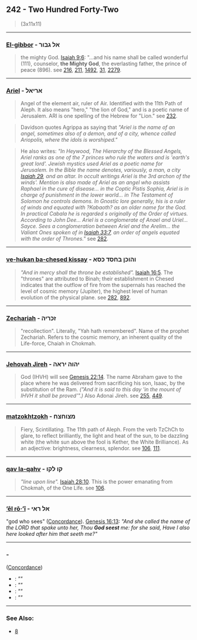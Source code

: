 ## 242 - Two Hundred Forty-Two
> (3x11x11)

---

### [El-gibbor](/keys/AL.GBVR) - אל גבור
> the mighty God. [Isaiah 9:6](http://biblehub.com//.htm): "...and his name shall be called wonderful (111), counselor, **the Mighty God**, the everlasting father, the prince of peace (896). see [216](216), [211](211), [1492](1492), [31](31), [2279](2279).

---

### [Ariel](/keys/ARIAL) - אריאל
> Angel of the element air, ruler of Air. Identified with the 11th Path of Aleph. It also means "hero," "the lion of God," and is a poetic name of Jerusalem. ARI is one spelling of the Hebrew for "Lion." see [232](232).

> Davidson quotes Agrippa as saying that *"Ariel is the name of an angel, sometimes also of a demon, and of a city, whence called Ariopolis, where the idols is worshiped."*

> He also writes: *"In Heywood, The Hierarchy of the Blessed Angels, Ariel ranks as one of the 7 princes who rule the waters and is 'earth's great lord'. Jewish mystics used Ariel as a poetic name for Jerusalem. In the Bible the name denotes, variously, a man, a city [Isaiah 29](http://biblehub.com/web/isaiah/29.htm), and an altar. In occult writings Ariel is the 3rd archon of the winds'. Mention is also made of Ariel as an angel who assists Raphael in the cure of disease... in the Coptic Pistis Sophia, Ariel is in charge of punishment in the lower world... in The Testament of Solomon he controls demons. In Gnostic lore generally, his is a ruler of winds and equated with ?Kabaoth? as an older name for the God. In practical Cabala he is regarded s originally of the Order of virtues. According to John Dee... Ariel is a conglomerate of Anael and Uriel... Sayce. Sees a conglomeration between Ariel and the Arelim... the Valiant Ones spoken of in [Isaiah 33:7](http://biblehub.com/isaiah/33-7.htm), an order of angels equated with the order of Thrones."* see [282](282).

---

### [ve-hukan ba-chesed kissay](/keys/VHVKN.BChSD.KSA) - והוכן בחסד כסא
> *"And in mercy shall the throne be established".* [Isaiah 16:5](http://biblehub.com/isaiah/16-5.htm). The "thrones" are attributed to Binah; their establishment in Chesed indicates that the outflow of fire from the supernals has reached the level of cosmic memory (Jupiter), the highest level of human evolution of the physical plane. see [282](282), [892](892).

---

### [Zechariah](/keys/ZKRIH) - זכריה
> "recollection". Literally, "Yah hath remembered". Name of the prophet Zechariah. Refers to the cosmic memory, an inherent quality of the Life-force, Chaiah in Chokmah.

---

### [Jehovah Jireh](/keys/IHVH.IRAH) - יהוה יראה
> God (IHVH) will see [Genesis 22:14](http://biblehub.com/genesis/22-14.htm). The name Abraham gave to the place where he was delivered from sacrificing his son, Isaac, by the substitution of the Ram. *("And it is said to this day 'in the mount of IHVH it shall be proved'".)* Also Adonai Jireh. see [255](255), [449](449).

---

### [matzokhtzokh](/keys/MTzVChTzCh) - מצוחצח
> Fiery, Scintillating. The 11th path of Aleph. From the verb TzChCh to glare, to reflect brilliantly, the light and heat of the sun, to be dazzling white (the white sun above the fool is Kether, the White Brilliance). As an adjective: brightness, clearness, splendor. see [106](106), [111](111).

---

### [qav la-qahv](/keys/QV.LQV) - קו לקו
> *"line upon line".* [Isaiah 28:10](http://biblehub.com/isaiah/28-10.htm). This is the power emanating from Chokmah, of the One Life. see [106](106).

---

### [’êl rō·’î](/keys/AL.RAI) - אל ראי
"god who sees" ([Concordance](https://biblehub.com/hebrew/7210.htm)). [Genesis 16:13](https://biblehub.com/genesis/16-13.htm): _"And she called the name of the LORD that spake unto her, Thou **God seest** me: for she said, Have I also here looked after him that seeth me?"_

---

### [](/keys/) - 
([Concordance]())

- [](): _""_
- [](): _""_
- [](): _""_
- [](): _""_

---

### See Also:

- [8](8)
